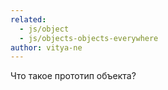 ```yaml
---
related:
  - js/object
  - js/objects-objects-everywhere
author: vitya-ne
---
```


Что такое прототип объекта?
